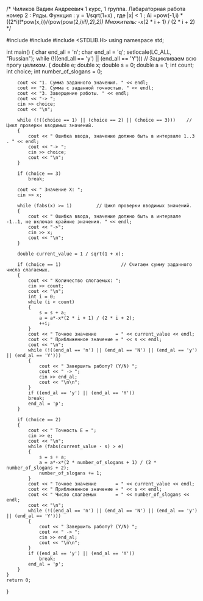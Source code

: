 /*
Чиликов Вадим Андреевич 1 курс, 1 группа.
Лабараторная работа номер 2 : Ряды.
Функция : у = 1/sqrt(1+x) , где |x| < 1 ;
          Ai =pow(-1,i) * ((2*i)!*pow(x,i))/(pow(pow(2,i)*i!),2),2))
Множитель: -x*(2 * i + 1) / (2 * i + 2) 
*/

#include <iostream>
#include <cmath>
#include <STDLIB.H>
using namespace std;

int main()
{
	char end_all = 'n';
	char end_al = 'q';
	setlocale(LC_ALL, "Russian");
	while (!((end_all == 'y') || (end_all == 'Y'))) // Зацикливаем всю прогу целиком.
	{
		double e;
		double x;
		double s = 0;
		double a = 1;
		int count;
		int choice;
		int number_of_slogans = 0;

		cout << "1. Сумма заданного значения. " << endl;
		cout << "2. Сумма с заданной точностью. " << endl;
		cout << "3. Заверщение работы. " << endl;
		cout << "-> ";
		cin >> choice;
		cout << "\n";
		
		while (!((choice == 1) || (choice == 2) || (choice == 3)))    // Цикл проверки вводимых значений.
		{
			cout << " Ошибка ввода, значение должно быть в интервале 1..3 . " << endl;
			cout << "-> ";
			cin >> choice;
			cout << "\n";
		}

		if (choice == 3)
			break;

		cout << " Значение Х: ";
		cin >> x;

		while (fabs(x) >= 1)         // Цикл проверки вводимых значений.
		{
			cout << " Ошибка ввода, значение должно быть в интервале -1..1, не включая крайние значения. " << endl;
			cout << "->";
			cin >> x;
			cout << "\n";
		}

		double current_value = 1 / sqrt(1 + x);

		if (choice == 1)                      // Считаем сумму заданного числа слагаемых.
		{
			cout << " Количество слогаемых: ";
			cin >> count;
			cout << "\n";
			int i = 0;
			while (i < count)
			{
				s = s + a;
				a = a*-x*(2 * i + 1) / (2 * i + 2);
				++i;
			}
			cout << " Точное значение       = " << current_value << endl;
			cout << " Приближенное значение = " << s << endl;
			cout << "\n";
			while (!((end_al == 'n') || (end_al == 'N') || (end_al == 'y') || (end_al == 'Y')))
			{
				cout << " Завершить работу? (Y/N) ";
				cout << " -> ";
				cin >> end_al;
				cout << "\n\n";
			}
			if ((end_al == 'y') || (end_al == 'Y'))
			break;
			end_al = 'p';
		}

		if (choice == 2)
		{
			cout << " Точность Е = ";
			cin >> e;
			cout << "\n";
			while (fabs(current_value - s) > e)
			{
				s = s + a;
				a = a*-x*(2 * number_of_slogans + 1) / (2 * number_of_slogans + 2);
				number_of_slogans += 1;
			}
			cout << " Точное значение       = " << current_value << endl;
			cout << " Приближенное значение = " << s << endl;
			cout << " Число слагаемых       = " << number_of_slogans << endl;
			cout << "\n";
			while (!((end_al == 'n') || (end_al == 'N') || (end_al == 'y') || (end_al == 'Y')))
			{
				cout << " Завершить работу? (Y/N) ";
				cout << " -> ";
				cin >> end_al;
				cout << "\n\n";
			}
			if ((end_al == 'y') || (end_al == 'Y'))
				break;
			end_al = 'p';
		}
	}
	return 0;

}
